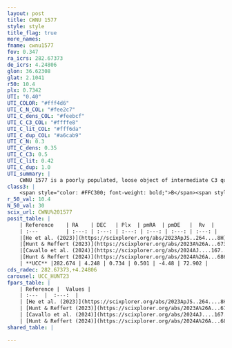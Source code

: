 ```yaml
---
layout: post
title: CWNU 1577
style: style
title_flag: true
more_names: 
fname: cwnu1577
fov: 0.347
ra_icrs: 282.67373
de_icrs: 4.24806
glon: 36.62308
glat: 2.1041
r50: 10.4
plx: 0.7342
UTI: "0.40"
UTI_COLOR: "#fff4d6"
UTI_C_N_COL: "#fee2c7"
UTI_C_dens_COL: "#feebcf"
UTI_C_C3_COL: "#ffffe8"
UTI_C_lit_COL: "#fff6da"
UTI_C_dup_COL: "#a6cab9"
UTI_C_N: 0.3
UTI_C_dens: 0.35
UTI_C_C3: 0.5
UTI_C_lit: 0.42
UTI_C_dup: 1.0
UTI_summary: |
    CWNU 1577 is a poorly populated, loose object of intermediate C3 quality. It was recently reported in the literature.
class3: |
    <span style="color: #FFC300; font-weight: bold;">B</span><span style="color: #FFC300; font-weight: bold;">B</span>
r_50_val: 10.4
N_50_val: 30
scix_url: CWNU%201577
posit_table: |
    | Reference    | RA    | DEC   | Plx  | pmRA  | pmDE   |  Rv  |
    | :---         | :---: | :---: | :---: | :---: | :---: | :---: |
    |[He et al. (2023)](https://scixplorer.org/abs/2023ApJS..264....8H) | 282.688 | 4.339 | 0.741 | 0.501 | -4.464 | -- |
    |[Hunt & Reffert (2023)](https://scixplorer.org/abs/2023A%26A...673A.114H) | 282.627 | 4.242 | 0.706 | 0.448 | -4.543 | 72.874 |
    |[Cavallo et al. (2024)](https://scixplorer.org/abs/2024AJ....167...12C) | 282.634 | 4.275 | 0.715 | -- | -- | -- |
    |[Hunt & Reffert (2024)](https://scixplorer.org/abs/2024A%26A...686A..42H) | 282.627 | 4.242 | 0.706 | 0.448 | -4.543 | 72.874 |
    | **UCC** |282.674 | 4.248 | 0.734 | 0.501 | -4.48 | 72.902 | 
cds_radec: 282.67373,+4.24806
carousel: UCC_HUNT23
fpars_table: |
    | Reference |  Values |
    | :---  |  :---:  |
    | [He et al. (2023)](https://scixplorer.org/abs/2023ApJS..264....8H) | `A0=4.75, m-M=10.45, logAge=6.4` |
    | [Hunt & Reffert (2023)](https://scixplorer.org/abs/2023A%26A...673A.114H) | `AV50=6.572, diffAV50=2.068, MOD50=10.597, logAge50=6.823` |
    | [Cavallo et al. (2024)](https://scixplorer.org/abs/2024AJ....167...12C) | `AV50=4.69, dMod50=11.72, logAge50=6.75, [Fe/H]50=0.83` |
    | [Hunt & Reffert (2024)](https://scixplorer.org/abs/2024A%26A...686A..42H) | `MassJ=710.437` |
shared_table: |
    
---
```

